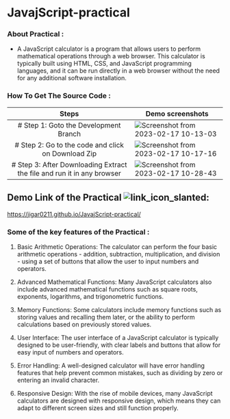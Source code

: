 # JavajScript-practical

### About Practical :
- A JavaScript calculator is a program that allows users to perform mathematical operations through a web browser.
This calculator is typically built using HTML, CSS, and JavaScript programming languages, and it can be run directly in a web browser without the need for any additional software installation.

### How To Get The Source Code :
| Steps      | Demo screenshots |
| :-----------: | ----------- |
| # Step 1: Goto the Development Branch | ![Screenshot from 2023-02-17 10-13-03](https://user-images.githubusercontent.com/122254160/219551367-200e1cd9-34e3-489d-97fe-b7c3ab771801.png)|
| # Step 2: Go to the code and click on Download Zip    | ![Screenshot from 2023-02-17 10-17-16](https://user-images.githubusercontent.com/122254160/219551872-e3c5673e-0a70-4bee-b9bd-0920ced2f4d2.png)|
| # Step 3: After Downloading Extract the file and run it in any browser   | ![Screenshot from 2023-02-17 10-28-43](https://user-images.githubusercontent.com/122254160/219553198-a59b96c5-af70-4944-ab8a-d5808d475556.png) |

## Demo Link of the Practical ![link_icon_slanted](https://user-images.githubusercontent.com/122254160/219555036-e347a75e-5062-4b02-b498-1ff463f3a524.png): 
https://jigar0211.github.io/JavajScript-practical/

### Some of the key features of the Practical :
1. Basic Arithmetic Operations: The calculator can perform the four basic arithmetic operations - addition, subtraction, multiplication, and division - using a set of buttons that allow the user to input numbers and operators.

2. Advanced Mathematical Functions: Many JavaScript calculators also include advanced mathematical functions such as square roots, exponents, logarithms, and trigonometric functions.

3. Memory Functions: Some calculators include memory functions such as storing values and recalling them later, or the ability to perform calculations based on previously stored values.

4. User Interface: The user interface of a JavaScript calculator is typically designed to be user-friendly, with clear labels and buttons that allow for easy input of numbers and operators.

5. Error Handling: A well-designed calculator will have error handling features that help prevent common mistakes, such as dividing by zero or entering an invalid character.

6. Responsive Design: With the rise of mobile devices, many JavaScript calculators are designed with responsive design, which means they can adapt to different screen sizes and still function properly.
